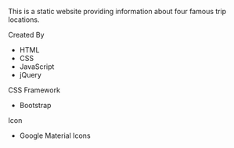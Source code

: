 This is a static website providing information about four famous trip locations.

Created By
- HTML
- CSS
- JavaScript
- jQuery

CSS Framework
- Bootstrap

Icon
- Google Material Icons
